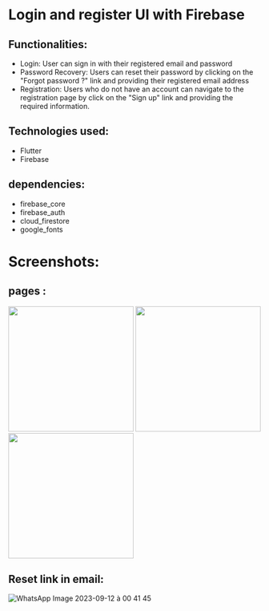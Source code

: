 # Login and register UI with Firebase


## Functionalities:
- Login: User can sign in with their registered email and password
- Password Recovery: Users can reset their password by clicking on the "Forgot password ?" link and providing their registered email address
- Registration: Users who do not have an account can navigate to the registration page by click on the "Sign up" link and providing the required information.

## Technologies used:
- Flutter
- Firebase

## dependencies:
- firebase_core
- firebase_auth
- cloud_firestore
- google_fonts

# Screenshots:
## pages :
<img src="https://github.com/Fadilix/FlutterLoginRegister/assets/121851593/8a362837-2eea-48a6-ae0e-0d2a298423d0" width="250">
<img src="https://github.com/Fadilix/FlutterLoginRegister/assets/121851593/667ea720-667f-4659-82b9-6ecc37a113ec" width="250">
<img src="https://github.com/Fadilix/FlutterLoginRegister/assets/121851593/eae2deb4-9320-4768-a2db-b6a932c66ab6" width="250">

## Reset link in email:

![WhatsApp Image 2023-09-12 à 00 41 45](https://github.com/Fadilix/FlutterLoginRegister/assets/121851593/4a986a36-8393-465a-8760-b2bced1fadae)

